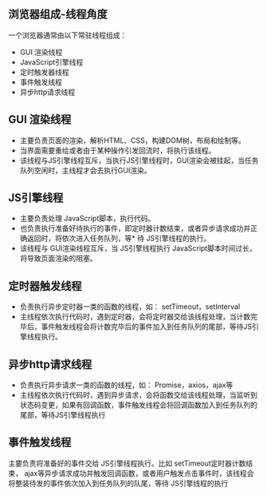 
## 浏览器组成-线程角度
一个浏览器通常由以下常驻线程组成：
* GUI 渲染线程
* JavaScript引擎线程
* 定时触发器线程
* 事件触发线程
* 异步http请求线程

## GUI 渲染线程
* 主要负责页面的渲染，解析HTML、CSS，构建DOM树，布局和绘制等。
* 当界面需要重绘或者由于某种操作引发回流时，将执行该线程。
* 该线程与JS引擎线程互斥，当执行JS引擎线程时，GUI渲染会被挂起，当任务队列空闲时，主线程才会去执行GUI渲染。

## JS引擎线程
* 主要负责处理 JavaScript脚本，执行代码。
* 也负责执行准备好待执行的事件，即定时器计数结束，或者异步请求成功并正确返回时，将依次进入任务队列，等* 待 JS引擎线程的执行。
* 该线程与 GUI渲染线程互斥，当 JS引擎线程执行 JavaScript脚本时间过长，将导致页面渲染的阻塞。

## 定时器触发线程
* 负责执行异步定时器一类的函数的线程，如： setTimeout，setInterval
* 主线程依次执行代码时，遇到定时器，会将定时器交给该线程处理，当计数完毕后，事件触发线程会将计数完毕后的事件加入到任务队列的尾部，等待JS引擎线程执行。

## 异步http请求线程
* 负责执行异步请求一类的函数的线程，如： Promise，axios，ajax等
* 主线程依次执行代码时，遇到异步请求，会将函数交给该线程处理，当监听到状态码变更，如果有回调函数，事件触发线程会将回调函数加入到任务队列的尾部，等待JS引擎线程执行

## 事件触发线程
主要负责将准备好的事件交给 JS引擎线程执行。比如 setTimeout定时器计数结束， ajax等异步请求成功并触发回调函数，或者用户触发点击事件时，该线程会将整装待发的事件依次加入到任务队列的队尾，等待 JS引擎线程的执行

